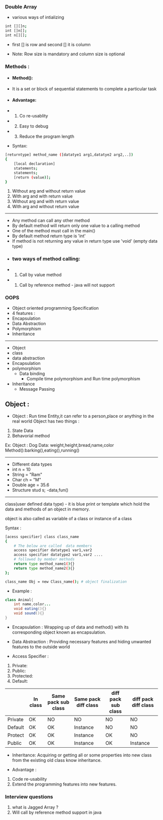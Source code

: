 ### Double Array
- various ways of intializing 
```bash
int [][]n;
int []n[];
int n[][];
```
- first [] is row and second [] it is column 

- Note: Row size is mandatory and column size is optional

### Methods : 
- #### Method():
- It is a set or block of sequential statements to complete a particular task 
- #### Advantage:
- 1. Co re-usablity
- 2. Easy to debug
- 3. Reduce the program length

- Syntax:
```bash
[returntype] method_name ([datatye1 arg1,datatye2 arg2,..])
{
    [local declaration]
    statements;
    statements;
    [return (value)];
}
```
1. Without arg and without return value
2. With arg and with return value
3. Without arg and with return value
4. With arg and without return value
------------------------
- Any method can call any other method 
- By default method will return only one value to a calling method
- One of the method must call in the main()
- By default method return type is  'int'
- If method is not returning any value in return type use 'void' (empty data type)
- ### two ways of method calling:
- 1. Call by value method
- 1. Call by reference method - java will not support

### OOPS
- Object oriented programming Specification
- 4 features : 
- Encapsulation
- Data Abstraction
- Polymorphism
- Inheritance
---------------------------
- Object
- class
- data abstraction
- Encapsulation
- polymorphism
    - Data binding
        - Compile time polymorphism and Run time polymorphism
- Inheritance 
    - Message Passing 

## Object :
- Object : Run time Entity,it can refer to a person,place or anything in the real world 
Object has two things :
1. State Data 
2. Behavorial method

Ex:
Object : Dog
Data: weight,height,bread,name,color
Method():barking(),eating(),running()

-----------

- Different data types 
- int n = 10
- String = "Ram"
- Char ch = "M"
- Double age = 35.6
- Structure stud s; -data,fun()

-------
class(user defined data type) - it is blue print or template which hold the data and methods of an object in memory.

object is also called as variable of a class or instance of a class

Syntax : 
```bash
[acess specifier] class class_name
{
    # The below are called  data members
    access specifier datatype1 var1,var2
    access specifier datatype2 var1,var2 ....
    # followed by member methods
    return type method_name1(){}
    return type method_name2(){}
};

class_name Obj = new Class_name(); # object finalization
```
- Example :
```java
class Animal{
    int name,color...
    void eating(){}
    void sound(){}
}
```
- Encapsulation : Wrapping up of data and method() with its corresponding object known as encapsulation. 

- Data Abstraction : Providing necessary features and hiding unwanted features to the outside world
- Access Specifier : 
 1. Private:
 2. Public:
 3. Protected:
 4. Default:

 |      |In class | Same pack sub class |Same pack diff class | diff pack sub class | diff pack diff class |
|-------|-------|-------|-------|-------|-------|
| Private | OK | NO | NO       | NO | NO |
| Default | OK | OK | Instance | NO | NO |
| Protect | OK | OK | Instance | OK | NO |
| Public | OK | OK | Instance  | OK | Instance |


- Inheritance: Acquiring or getting all or some properties into new class from the existing old class know inheritance.

- Advantage :
1. Code re-usability
2. Extend the programming features into new features. 


### Interview questions
1. what is Jagged Array ?
2. Will call by reference method support in java
